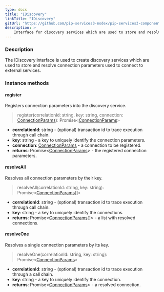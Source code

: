 ```yaml
---
type: docs
title: "IDiscovery"
linkTitle: "IDiscovery"
gitUrl: "https://github.com/pip-services3-nodex/pip-services3-components-nodex"
description: >
    Interface for discovery services which are used to store and resolve connection parameters to connect to external services.
---
```


### Description

The IDiscovery interface is used to create discovery services which are used to store and resolve connection parameters used to connect to external services.

### Instance methods

#### register
Registers connection parameters into the discovery service.

>  register(correlationId: string, key: string, connection: [ConnectionParams](../connection_params)): Promise<[ConnectionParams](../connection_params)>

- **correlationId**: string - (optional) transaction id to trace execution through call chain.
- **key**: string - a key to uniquely identify the connection parameters.
- **connection**: [ConnectionParams](../connection_params) - a connection to be registered.
- **returns**: Promise<[ConnectionParams](../connection_params)> - the registered connection parameters.


#### resolveAll
Resolves all connection parameters by their key.

>  resolveAll(correlationId: string, key: string): Promise<[ConnectionParams](../connection_params)[]>

- **correlationId**: string - (optional) transaction id to trace execution through call chain.
- **key**: string - a key to uniquely identify the connections.
- **returns**: Promise<[ConnectionParams](../connection_params)[]> - a list with resolved connections.


#### resolveOne
Resolves a single connection parameters by its key.

>  resolveOne(correlationId: string, key: string): Promise<[ConnectionParams](../connection_params)>

- **correlationId**: string - (optional) transaction id to trace execution through a call chain.
- **key**: string - a key to uniquely identify the connection.
- **returns**: Promise<[ConnectionParams](../connection_params)> - a resolved connection.
